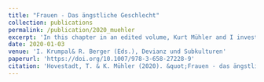 ```yaml
---
title: "Frauen - Das ängstliche Geschlecht"
collection: publications
permalink: /publication/2020_muehler
excerpt: 'In this chapter in an edited volume, Kurt Mühler and I investigate possible reasons for the finding that women report higher fear of crime despite being statistically less likely to be victims from it. None of our models can explain the gender difference in fear of crime. We finish the chapter with a criticism of the widely used indicator for fear of crime.'
date: 2020-01-03
venue: 'I. Krumpal& R. Berger (Eds.), Devianz und Subkulturen'
paperurl: 'https://doi.org/10.1007/978-3-658-27228-9'
citation: 'Hovestadt, T. & K. Mühler (2020). &quot;Frauen - das ängstliche Geschlecht?&quot; Pp. 279-316 in: I. Krumpal& R. Berger (Hrsg.), <i>Devianz und Subkulturen</i>. Wiesbaden: Springer Fachmedien Wiesbaden. '
---
```


